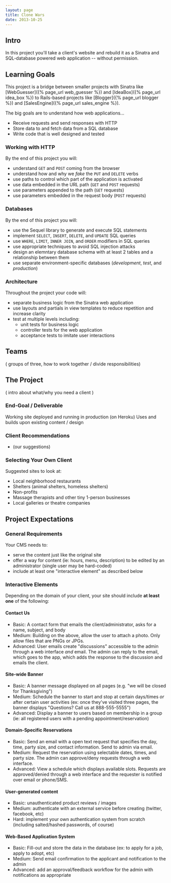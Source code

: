 ```yaml
---
layout: page
title: Clone Wars
date: 2013-10-25
---
```


## Intro

In this project you'll take a client's website and rebuild it as a Sinatra and SQL-database powered web application -- without permission.

## Learning Goals

This project is a bridge between smaller projects with Sinatra like [WebGuesser]({% page_url web_guesser %}) and [IdeaBox]({% page_url idea_box %}) to Rails-based projects like [Blogger]({% page_url blogger %}) and [SalesEngine]({% page_url sales_engine %}).

The big goals are to understand how web applications...

* Receive requests and send responses with HTTP
* Store data to and fetch data from a SQL database
* Write code that is well designed and tested

### Working with HTTP

By the end of this project you will:

* understand `GET` and `POST` coming from the browser
* understand how and why we *fake* the `PUT` and `DELETE` verbs
* use paths to control which part of the application is activated
* use data embedded in the URL path (`GET` and `POST` requests)
* use parameters appended to the path (`GET` requests)
* use parameters embedded in the request body (`POST` requests)

### Databases

By the end of this project you will:

* use the Sequel library to generate and execute SQL statements
* implement `SELECT`, `INSERT`, `DELETE`, and `UPDATE` SQL queries
* use `WHERE`, `LIMIT`, `INNER JOIN`, and `ORDER` modifiers in SQL queries
* use appropriate techniques to avoid SQL injection attacks
* design an elemntary database schema with at least 2 tables and a relationship between them
* use separate environment-specific databases (*development*, *test*, and *production*)

### Architecture

Throughout the project your code will:

* separate business logic from the Sinatra web application
* use layouts and partials in view templates to reduce repetition and increase clarity
* test at multiple levels including:
  * unit tests for business logic
  * controller tests for the web application
  * acceptance tests to imitate user interactions

## Teams

( groups of three, how to work together / divide responsibilities)

## The Project

( intro about what/why you need a client )

### End-Goal / Deliverable

Working site deployed and running in production (on Heroku)
Uses and builds upon existing content / design

### Client Recommendations

* (our suggestions)

### Selecting Your Own Client

Suggested sites to look at:

* Local neighborhood restaurants
* Shelters (animal shelters, homeless shelters)
* Non-profits
* Massage therapists and other tiny 1-person businesses
* Local galleries or theatre companies

## Project Expectations

### General Requirements

Your CMS needs to:

* serve the content just like the original site
* offer a way for content (ie: hours, menu, description) to be edited by an administrator (single user may be hard-coded)
* include at least one "interactive element" as described below

### Interactive Elements

Depending on the domain of your client, your site should include **at least one** of the following:

#### Contact Us

* Basic: A contact form that emails the client/administrator, asks for a name, subject, and body
* Medium: Building on the above, allow the user to attach a photo. Only allow files that are PNGs or JPGs.
* Advanced: User emails create "discussions" accessible to the admin through a web interface *and* email. The admin can reply to the email, which goes to the app, which adds the response to the discussion and emails the client.

#### Site-wide Banner

* Basic: A banner message displayed on all pages (e.g. "we will be closed for Thanksgiving")
* Medium: Schedule the banner to start and stop at certain days/times *or* after certain user activities (ex: once they've visited three pages, the banner displays "Questions? Call us at 888-555-5555")
* Advanced: Display a banner to users based on membership in a group (ie: all registered users with a pending appointment/reservation)

#### Domain-Specific Reservations
  
* Basic: Send an email with a open text request that specifies the day, time, party size, and contact information. Send to admin via email.
* Medium: Request the reservation using selectable dates, times, and party size. The admin can approve/deny requests through a web interface.
* Advanced: View a schedule which displays available slots. Requests are approved/denied through a web interface and the requester is notified over email or phone/SMS.

#### User-generated content

* Basic: unauthenticated product reviews / images
* Medium: authenticate with an external service before creating (twitter, facebook, etc)
* Hard: implement your own authentication system from scratch (including salted/hashed passwords, of course)

#### Web-Based Application System

* Basic: Fill-out and store the data in the database (ex: to apply for a job, apply to adopt, etc) 
* Medium: Send email confirmation to the applicant and notification to the admin
* Advanced: add an approval/feedback workflow for the admin with notifications as appropriate

